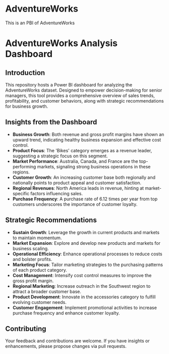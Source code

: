 # AdventureWorks
This is an PBI of AdventureWorks
# AdventureWorks Analysis Dashboard

## Introduction

This repository hosts a Power BI dashboard for analyzing the AdventureWorks dataset. Designed to empower decision-making for senior managers, this tool provides a comprehensive overview of sales trends, profitability, and customer behaviors, along with strategic recommendations for business growth.



## Insights from the Dashboard

- **Business Growth**: Both revenue and gross profit margins have shown an upward trend, indicating healthy business expansion and effective cost control.
- **Product Focus**: The 'Bikes' category emerges as a revenue leader, suggesting a strategic focus on this segment.
- **Market Performance**: Australia, Canada, and France are the top-performing markets, signaling strong business operations in these regions.
- **Customer Growth**: An increasing customer base both regionally and nationally points to product appeal and customer satisfaction.
- **Regional Revenues**: North America leads in revenue, hinting at market-specific factors influencing sales.
- **Purchase Frequency**: A purchase rate of 6.12 times per year from top customers underscores the importance of customer loyalty.

## Strategic Recommendations

- **Sustain Growth**: Leverage the growth in current products and markets to maintain momentum.
- **Market Expansion**: Explore and develop new products and markets for business scaling.
- **Operational Efficiency**: Enhance operational processes to reduce costs and bolster profits.
- **Marketing Focus**: Tailor marketing strategies to the purchasing patterns of each product category.
- **Cost Management**: Intensify cost control measures to improve the gross profit margin.
- **Regional Marketing**: Increase outreach in the Southwest region to attract a broader customer base.
- **Product Development**: Innovate in the accessories category to fulfill evolving customer needs.
- **Customer Engagement**: Implement promotional activities to increase purchase frequency and enhance customer loyalty.


## Contributing

Your feedback and contributions are welcome. If you have insights or enhancements, please propose changes via pull requests.
